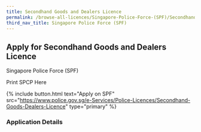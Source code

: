 ```yaml
---
title: Secondhand Goods and Dealers Licence
permalink: /browse-all-licences/Singapore-Police-Force-(SPF)/Secondhand-Goods-and-Dealers-Licence
third_nav_title: Singapore Police Force (SPF)
---
```


## Apply for Secondhand Goods and Dealers Licence

Singapore Police Force (SPF)

Print SPCP Here


{% include button.html text="Apply on SPF" src="https://www.police.gov.sg/e-Services/Police-Licences/Secondhand-Goods-Dealers-Licence" type="primary" %}

### Application Details


